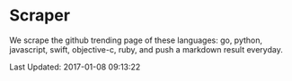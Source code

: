 # Scraper

We scrape the github trending page of these languages: go, python, javascript, swift, objective-c, ruby, and push a markdown result everyday.

Last Updated: 2017-01-08 09:13:22